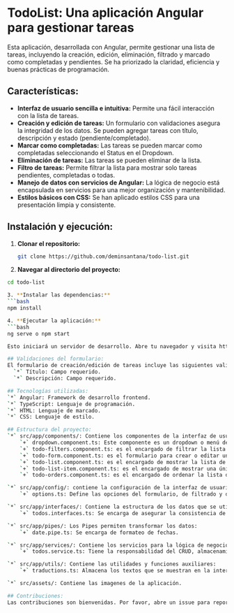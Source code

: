 # TodoList: Una aplicación Angular para gestionar tareas

Esta aplicación, desarrollada con Angular, permite gestionar una lista de tareas, incluyendo la creación, edición, eliminación, filtrado y marcado como completadas y pendientes.  Se ha priorizado la claridad, eficiencia y buenas prácticas de programación.

## Características:

* **Interfaz de usuario sencilla e intuitiva:**  Permite una fácil interacción con la lista de tareas.
* **Creación y edición de tareas:**  Un formulario con validaciones asegura la integridad de los datos.  Se pueden agregar tareas con título, descripción y estado (pendiente/completado).
* **Marcar como completadas:**  Las tareas se pueden marcar como completadas seleccionando el Status en el Dropdown.
* **Eliminación de tareas:**  Las tareas se pueden eliminar de la lista.
* **Filtro de tareas:**  Permite filtrar la lista para mostrar solo tareas pendientes, completadas o todas.
* **Manejo de datos con servicios de Angular:**  La lógica de negocio está encapsulada en servicios para una mejor organización y mantenibilidad.
* **Estilos básicos con CSS:**  Se han aplicado estilos CSS para una presentación limpia y consistente.


## Instalación y ejecución:

1. **Clonar el repositorio:**

   ```bash
   git clone https://github.com/deminsantana/todo-list.git

2. **Navegar al directorio del proyecto:**
  ```bash
  cd todo-list

3. **Instalar las dependencias:**
  ```bash
  npm install

4. **Ejecutar la aplicación:**
  ```bash
  ng serve o npm start

Esto iniciará un servidor de desarrollo. Abre tu navegador y visita http://localhost:4200/. La aplicación se recargará automáticamente cada vez que guardes cambios en los archivos fuente.

## Validaciones del formulario:
  El formulario de creación/edición de tareas incluye las siguientes validaciones:
    `*` Título: Campo requerido.
    `*` Descripción: Campo requerido.

## Tecnologías utilizadas:
  `*` Angular: Framework de desarrollo frontend.
  `*` TypeScript: Lenguaje de programación.
  `*` HTML: Lenguaje de marcado.
  `*` CSS: Lenguaje de estilo.

## Estructura del proyecto:
  `*` src/app/components/: Contiene los componentes de la interfaz de usuario:
      `+` dropdown.component.ts: Este componente es un dropdown o menú desplegable genérico.
      `+` todo-filters.component.ts: es el encargado de filtrar la lista de tareas.
      `+` todo-form.component.ts: es el formulario para crear o editar una tarea.
      `+` todo-list.component.ts: es el encargado de mostrar la lista de tareas.
      `+` todo-list-item.component.ts: es el encargado de mostrar una única tarea en la lista y sus detalles.
      `+` todo-orders.component.ts: es el encargado de ordenar la lista de tareas.

  `*` src/app/config/: contiene la configuración de la interfaz de usuario:
      `+` options.ts: Define las opciones del formulario, de filtrado y de ordenamiento.

  `*` src/app/interfaces/: Contiene la estructura de los datos que se utilizan en la aplicación:
      `+` todos.interfaces.ts: Se encarga de asegurar la consistencia de los datos (tipado), definiendo la estructura de una tarea.

  `*` src/app/pipes/: Los Pipes permiten transformar los datos:
      `+` date.pipe.ts: Se encarga de formateo de fechas.

  `*` src/app/services/: Contiene los servicios para la lógica de negocio y la gestión de datos:
      `+` todos.service.ts: Tiene la responsabilidad del CRUD, almacenamiento de datos, filtrado y ordenamiento, comunicación con los componentes.

  `*` src/app/utils/: Contiene las utilidades y funciones auxiliares:
      `+` traductions.ts: Almacena los textos que se muestran en la interfaz de usuario.

  `*` src/assets/: Contiene las imagenes de la aplicación.

## Contribuciones:
Las contribuciones son bienvenidas. Por favor, abre un issue para reportar errores o solicitar nuevas funcionalidades.
